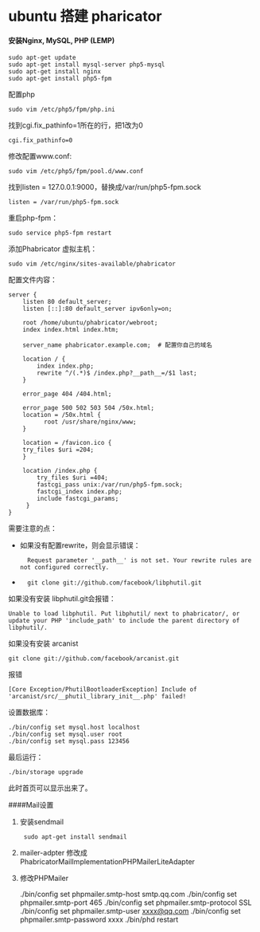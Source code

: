 ubuntu 搭建 pharicator
======================
#### 安装Nginx, MySQL, PHP (LEMP) 

    sudo apt-get update
    sudo apt-get install mysql-server php5-mysql
    sudo apt-get install nginx
    sudo apt-get install php5-fpm
配置php  
    
    sudo vim /etc/php5/fpm/php.ini
找到cgi.fix_pathinfo=1所在的行，把1改为0
    
    cgi.fix_pathinfo=0
修改配置www.conf:   
    
    sudo vim /etc/php5/fpm/pool.d/www.conf
找到listen = 127.0.0.1:9000，替换成/var/run/php5-fpm.sock  
    
    listen = /var/run/php5-fpm.sock
重启php-fpm：
    
    sudo service php5-fpm restart

添加Phabricator 虚拟主机：  
    
    sudo vim /etc/nginx/sites-available/phabricator
配置文件内容：  
    
    server {
        listen 80 default_server;
        listen [::]:80 default_server ipv6only=on;
        
        root /home/ubuntu/phabricator/webroot;
        index index.html index.htm;
        
        server_name phabricator.example.com;  # 配置你自己的域名
        
        location / {
            index index.php;
            rewrite ^/(.*)$ /index.php?__path__=/$1 last;
        }
            
        error_page 404 /404.html;
        
        error_page 500 502 503 504 /50x.html;
        location = /50x.html {
              root /usr/share/nginx/www;
        }

        location = /favicon.ico {
        try_files $uri =204;
        }
    
        location /index.php {
            try_files $uri =404;
            fastcgi_pass unix:/var/run/php5-fpm.sock;
            fastcgi_index index.php;
            include fastcgi_params;
         }
    }
        
需要注意的点：  
* 如果没有配置rewrite，则会显示错误：     
    
        Request parameter '__path__' is not set. Your rewrite rules are not configured correctly.

* 
        git clone git://github.com/facebook/libphutil.git
如果没有安装 libphutil.git会报错：  

    Unable to load libphutil. Put libphutil/ next to phabricator/, or update your PHP 'include_path' to include the parent directory of libphutil/.
 如果没有安装 arcanist
    
    git clone git://github.com/facebook/arcanist.git
报错 
    
    [Core Exception/PhutilBootloaderException] Include of 'arcanist/src/__phutil_library_init__.php' failed!

设置数据库：      
    
    ./bin/config set mysql.host localhost
    ./bin/config set mysql.user root
    ./bin/config set mysql.pass 123456
最后运行：       
    
    ./bin/storage upgrade
此时首页可以显示出来了。    
    
####Mail设置
1. 安装sendmail
    
        sudo apt-get install sendmail
2. mailer-adpter 修改成 PhabricatorMailImplementationPHPMailerLiteAdapter

3. 修改PHPMailer
    
    ./bin/config set phpmailer.smtp-host smtp.qq.com
    ./bin/config set phpmailer.smtp-port 465
    ./bin/config set phpmailer.smtp-protocol SSL
    ./bin/config set phpmailer.smtp-user xxxx@qq.com
    ./bin/config set phpmailer.smtp-password xxxx
    ./bin/phd restart
    
    
    
    
    
    
